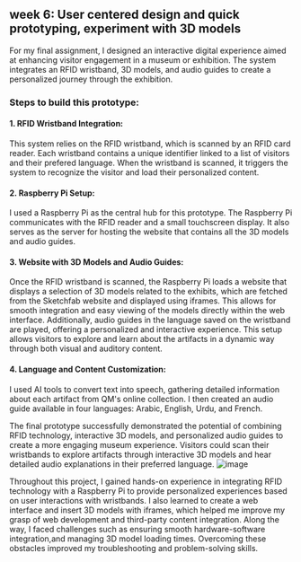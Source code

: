 ## **week 6: User centered design and quick prototyping, experiment with 3D models**

For my final assignment, I designed an interactive digital experience aimed at enhancing visitor engagement in a museum or exhibition. 
The system integrates an RFID wristband, 3D models, and audio guides to create a personalized journey through the exhibition.

### Steps to build this prototype:

#### 1. RFID Wristband Integration: 
This system relies on the RFID wristband, which is scanned by an RFID card reader. Each wristband contains a unique identifier linked to a list of visitors and their prefered language. When the wristband is scanned, it triggers the system to recognize the visitor and load their personalized content.

#### 2. Raspberry Pi Setup:
I used a Raspberry Pi as the central hub for this prototype. The Raspberry Pi communicates with the RFID reader and a small touchscreen display. It also serves as the server for hosting the website that contains all the 3D models and audio guides.

#### 3. Website with 3D Models and Audio Guides: 
Once the RFID wristband is scanned, the Raspberry Pi loads a website that displays a selection of 3D models related to the exhibits, which are fetched from the Sketchfab website and displayed using iframes. This allows for smooth integration and easy viewing of the models directly within the web interface. Additionally, audio guides in the language saved on the wristband are played, offering a personalized and interactive experience. This setup allows visitors to explore and learn about the artifacts in a dynamic way through both visual and auditory content.

#### 4. Language and Content Customization:
I used AI tools to convert text into speech, gathering detailed information about each artifact from QM's online collection. I then created an audio guide available in four languages: Arabic, English, Urdu, and French.


The final prototype successfully demonstrated the potential of combining RFID technology, interactive 3D models, and personalized audio guides to create a more engaging museum experience. Visitors could scan their wristbands to explore artifacts through interactive 3D models and hear detailed audio explanations in their preferred language.
![image](https://github.com/user-attachments/assets/64e39fc0-eb1a-4073-84b0-0595988a6233)

Throughout this project, I gained hands-on experience in integrating RFID technology with a Raspberry Pi to provide personalized experiences based on user interactions with wristbands. I also learned to create a web interface and insert 3D models with iframes, which helped me improve my grasp of web development and third-party content integration. Along the way, I faced challenges such as ensuring smooth hardware-software integration,and managing 3D model loading times. Overcoming these obstacles improved my troubleshooting and problem-solving skills.



